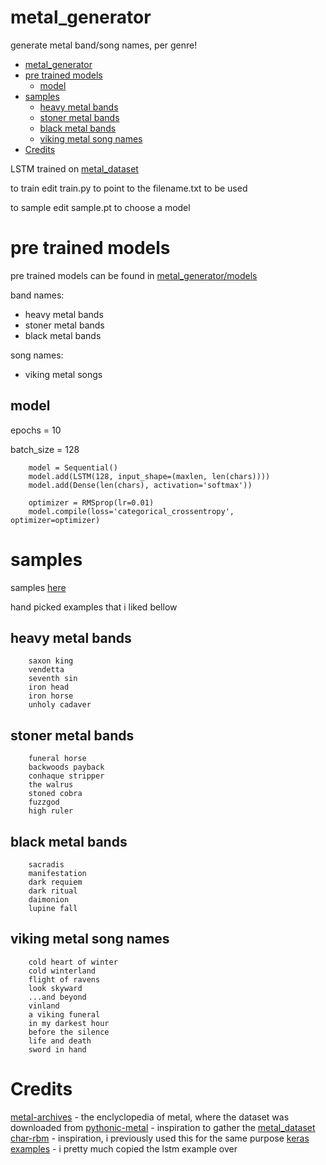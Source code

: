 # metal_generator
generate metal band/song names, per genre!

- [metal_generator](#metal-generator)
- [pre trained models](#pre-trained-models)
  * [model](#model)
- [samples](#samples)
  * [heavy metal bands](#heavy-metal-bands)
  * [stoner metal bands](#stoner-metal-bands)
  * [black metal bands](#black-metal-bands)
  * [viking metal song names](#viking-metal-song-names)
- [Credits](#credits)

LSTM trained on [metal_dataset](https://github.com/JarbasAl/metal_dataset)

to train edit train.py to point to the filename.txt to be used

to sample edit sample.pt to choose a model


# pre trained models

pre trained models can be found in [metal_generator/models](./metal_generator/models)

band names:
- heavy metal bands
- stoner metal bands
- black metal bands

song names:
- viking metal songs


## model

epochs = 10

batch_size = 128


        model = Sequential()
        model.add(LSTM(128, input_shape=(maxlen, len(chars))))
        model.add(Dense(len(chars), activation='softmax'))
        
        optimizer = RMSprop(lr=0.01)
        model.compile(loss='categorical_crossentropy', optimizer=optimizer)

# samples

samples [here](./samples)

hand picked examples that i liked bellow


## heavy metal bands

        saxon king
        vendetta
        seventh sin
        iron head
        iron horse
        unholy cadaver
        
## stoner metal bands

        funeral horse
        backwoods payback
        conhaque stripper
        the walrus
        stoned cobra
        fuzzgod
        high ruler
        
## black metal bands

        sacradis
        manifestation
        dark requiem
        dark ritual
        daimonion
        lupine fall
        
## viking metal song names

        cold heart of winter
        cold winterland
        flight of ravens
        look skyward
        ...and beyond
        vinland
        a viking funeral
        in my darkest hour
        before the silence
        life and death
        sword in hand
        
        
# Credits

[metal-archives](https://www.metal-archives.com/) - the enclyclopedia of metal, where the dataset was downloaded from
[pythonic-metal](https://github.com/ijmbarr/pythonic-metal) - inspiration to gather the [metal_dataset](https://github.com/JarbasAl/metal_dataset)
[char-rbm](https://colinmorris.github.io/blog/dreaming-rbms) - inspiration, i previously used this for the same purpose
[keras examples](https://github.com/keras-team/keras/tree/master/examples) - i pretty much copied the lstm example over